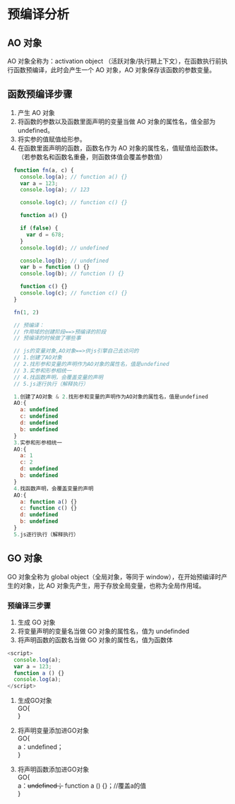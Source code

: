 # 预编译分析

## AO 对象

AO 对象全称为：activation object （活跃对象/执行期上下文），在函数执行前执行函数预编译，此时会产生一个 AO 对象，AO 对象保存该函数的参数变量。

## 函数预编译步骤

1. 产生 AO 对象
2. 将函数的参数以及函数里面声明的变量当做 AO 对象的属性名，值全部为 undefined。
3. 将实参的值赋值给形参。
4. 在函数里面声明的函数，函数名作为 AO 对象的属性名，值赋值给函数体。（若参数名和函数名重叠，则函数体值会覆盖参数值）

```js
  function fn(a, c) {
    console.log(a); // function a() {}
    var a = 123;
    console.log(a); // 123

    console.log(c); // function c() {}

    function a() {}

    if (false) {
      var d = 678;
    }
    console.log(d); // undefined

    console.log(b); // undefined
    var b = function () {}
    console.log(b); // function () {}

    function c() {}
    console.log(c); // function c() {}
  }

  fn(1, 2)

  // 预编译：
  // 作用域的创建阶段==>预编译的阶段
  // 预编译的时候做了哪些事

  // js的变量对象,AO对象==>供js引擎自己去访问的
  // 1.创建了AO对象
  // 2.找形参和变量的声明作为AO对象的属性名，值是undefined
  // 3.实参和形参相统一
  // 4.找函数声明，会覆盖变量的声明
  // 5.js逐行执行（解释执行）

  1.创建了AO对象 & 2.找形参和变量的声明作为AO对象的属性名，值是undefined
  AO:{
    a: undefined
    c: undefined
    d: undefined
    b: undefined
  }
  3.实参和形参相统一
  AO:{
    a: 1
    c: 2
    d: undefined
    b: undefined
  }
  4.找函数声明，会覆盖变量的声明
  AO:{
    a: function a() {}
    c: function c() {}
    d: undefined
    b: undefined
  }
  5.js逐行执行（解释执行）

```

## GO 对象

GO 对象全称为 global object（全局对象，等同于 window），在开始预编译时产生的对象，比 AO 对象先产生，用于存放全局变量，也称为全局作用域。

### 预编译三步骤

1. 生成 GO 对象
2. 将变量声明的变量名当做 GO 对象的属性名，值为 undefinded
3. 将声明函数的函数名当做 GO 对象的属性名，值为函数体

```js
<script>
  console.log(a); 
  var a = 123; 
  function a () {}
  console.log(a);
</script>
```

1. 生成GO对象  
GO{  
}

2. 将声明变量添加进GO对象  
GO{  
a：undefined；  
}

3. 将声明函数添加进GO对象  
GO{  
a：~~undefined；~~ function a () {}；//覆盖a的值  
}
